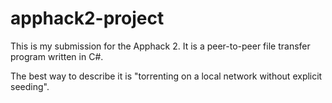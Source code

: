 apphack2-project
=
This is my submission for the Apphack 2. It is a peer-to-peer file transfer program written in C#.

The best way to describe it is "torrenting on a local network without explicit seeding".